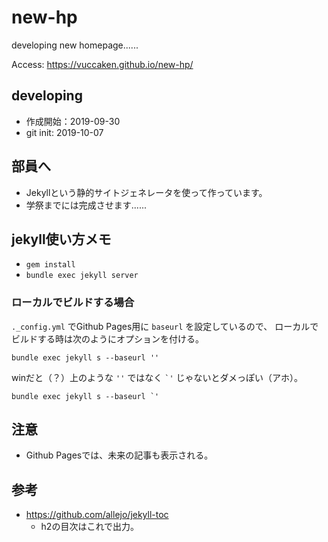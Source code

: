 # new-hp
developing new homepage......

Access: https://vuccaken.github.io/new-hp/


## developing

- 作成開始：2019-09-30
- git init: 2019-10-07


## 部員へ

- Jekyllという静的サイトジェネレータを使って作っています。
- 学祭までには完成させます......


## jekyll使い方メモ

- `gem install`
- `bundle exec jekyll server`

### ローカルでビルドする場合

`._config.yml` でGithub Pages用に `baseurl` を設定しているので、
ローカルでビルドする時は次のようにオプションを付ける。

```
bundle exec jekyll s --baseurl ''
```

winだと（？）上のような `''` ではなく `` `' `` じゃないとダメっぽい（アホ）。

```
bundle exec jekyll s --baseurl `'
```

## 注意

- Github Pagesでは、未来の記事も表示される。

## 参考

- https://github.com/allejo/jekyll-toc
  - h2の目次はこれで出力。